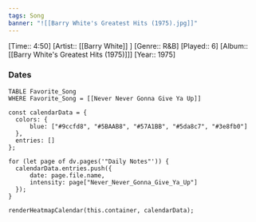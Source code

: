 ```yaml
---
tags: Song  
banner: "![[Barry White's Greatest Hits (1975).jpg]]"
---
```

[Time:: 4:50]
[Artist:: [[Barry White]] ]
[Genre:: R&B]
[Played:: 6]
[Album:: [[Barry White's Greatest Hits (1975)]]]
[Year:: 1975]
### Dates
````dataview
TABLE Favorite_Song
WHERE Favorite_Song = [[Never Never Gonna Give Ya Up]]
````
  ```dataviewjs
const calendarData = { 
	colors: { 
		blue: ["#9ccfd8", "#5BAAB8", "#57A1BB", "#5da8c7", "#3e8fb0"] 
	}, 
	entries: [] 
}; 

for (let page of dv.pages('"Daily Notes"')) { 
	calendarData.entries.push({ 
		date: page.file.name, 
		intensity: page["Never_Never_Gonna_Give_Ya_Up"]
	}); 
} 

renderHeatmapCalendar(this.container, calendarData);
```
